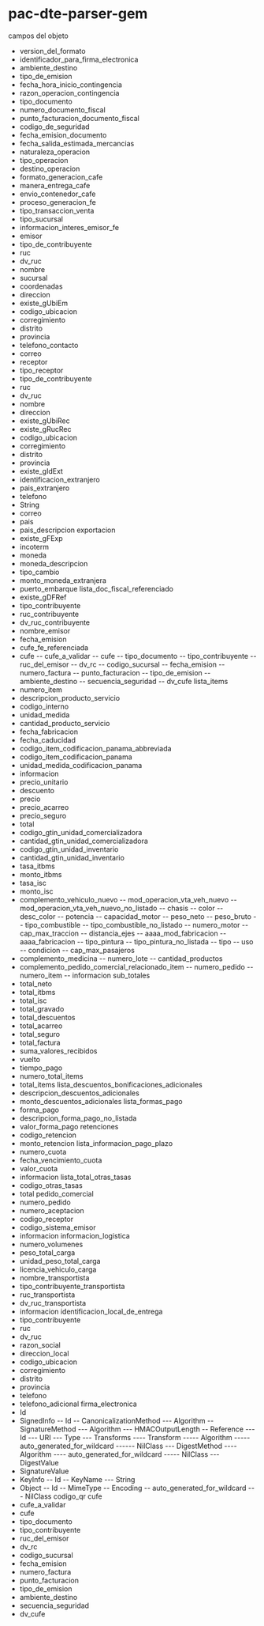 # pac-dte-parser-gem

campos del objeto

- version_del_formato
- identificador_para_firma_electronica
- ambiente_destino
- tipo_de_emision
- fecha_hora_inicio_contingencia
- razon_operacion_contingencia
- tipo_documento
- numero_documento_fiscal
- punto_facturacion_documento_fiscal
- codigo_de_seguridad
- fecha_emision_documento
- fecha_salida_estimada_mercancias
- naturaleza_operacion
- tipo_operacion
- destino_operacion
- formato_generacion_cafe
- manera_entrega_cafe
- envio_contenedor_cafe
- proceso_generacion_fe
- tipo_transaccion_venta
- tipo_sucursal
- informacion_interes_emisor_fe
- emisor
 - tipo_de_contribuyente
 - ruc
 - dv_ruc
 - nombre
 - sucursal
 - coordenadas
 - direccion
 - existe_gUbiEm
 - codigo_ubicacion
 - corregimiento
 - distrito
 - provincia
 - telefono_contacto
 - correo
- receptor
 - tipo_receptor
 - tipo_de_contribuyente
 - ruc
 - dv_ruc
 - nombre
 - direccion
 - existe_gUbiRec
 - existe_gRucRec
 - codigo_ubicacion
 - corregimiento
 - distrito
 - provincia
 - existe_gIdExt
 - identificacion_extranjero
 - pais_extranjero
 - telefono
  - String
 - correo
 - pais
 - pais_descripcion
 exportacion
- existe_gFExp
- incoterm
- moneda
- moneda_descripcion
- tipo_cambio
- monto_moneda_extranjera
- puerto_embarque
 lista_doc_fiscal_referenciado
- existe_gDFRef
- tipo_contribuyente
- ruc_contribuyente
- dv_ruc_contribuyente
- nombre_emisor
- fecha_emision
- cufe_fe_referenciada
- cufe
-- cufe_a_validar
-- cufe
-- tipo_documento
-- tipo_contribuyente
-- ruc_del_emisor
-- dv_rc
-- codigo_sucursal
-- fecha_emision
-- numero_factura
-- punto_facturacion
-- tipo_de_emision
-- ambiente_destino
-- secuencia_seguridad
-- dv_cufe
 lista_items
- numero_item
- descripcion_producto_servicio
- codigo_interno
- unidad_medida
- cantidad_producto_servicio
- fecha_fabricacion
- fecha_caducidad
- codigo_item_codificacion_panama_abbreviada
- codigo_item_codificacion_panama
- unidad_medida_codificacion_panama
- informacion
- precio_unitario
- descuento
- precio
- precio_acarreo
- precio_seguro
- total
- codigo_gtin_unidad_comercializadora
- cantidad_gtin_unidad_comercializadora
- codigo_gtin_unidad_inventario
- cantidad_gtin_unidad_inventario
- tasa_itbms
- monto_itbms
- tasa_isc
- monto_isc
- complemento_vehiculo_nuevo
-- mod_operacion_vta_veh_nuevo
-- mod_operacion_vta_veh_nuevo_no_listado
-- chasis
-- color
-- desc_color
-- potencia
-- capacidad_motor
-- peso_neto
-- peso_bruto
-- tipo_combustible
-- tipo_combustible_no_listado
-- numero_motor
-- cap_max_traccion
-- distancia_ejes
-- aaaa_mod_fabricacion
-- aaaa_fabricacion
-- tipo_pintura
-- tipo_pintura_no_listada
-- tipo
-- uso
-- condicion
-- cap_max_pasajeros
- complemento_medicina
-- numero_lote
-- cantidad_productos
- complemento_pedido_comercial_relacionado_item
-- numero_pedido
-- numero_item
-- informacion
 sub_totales
- total_neto
- total_itbms
- total_isc
- total_gravado
- total_descuentos
- total_acarreo
- total_seguro
- total_factura
- suma_valores_recibidos
- vuelto
- tiempo_pago
- numero_total_items
- total_items
 lista_descuentos_bonificaciones_adicionales
- descripcion_descuentos_adicionales
- monto_descuentos_adicionales
 lista_formas_pago
- forma_pago
- descripcion_forma_pago_no_listada
- valor_forma_pago
 retenciones
- codigo_retencion
- monto_retencion
 lista_informacion_pago_plazo
- numero_cuota
- fecha_vencimiento_cuota
- valor_cuota
- informacion
 lista_total_otras_tasas
- codigo_otras_tasas
- total
 pedido_comercial
- numero_pedido
- numero_aceptacion
- codigo_receptor
- codigo_sistema_emisor
- informacion
 informacion_logistica
- numero_volumenes
- peso_total_carga
- unidad_peso_total_carga
- licencia_vehiculo_carga
- nombre_transportista
- tipo_contribuyente_transportista
- ruc_transportista
- dv_ruc_transportista
- informacion
 identificacion_local_de_entrega
- tipo_contribuyente
- ruc
- dv_ruc
- razon_social
- direccion_local
- codigo_ubicacion
- corregimiento
- distrito
- provincia
- telefono
- telefono_adicional
 firma_electronica
- Id
- SignedInfo
-- Id
-- CanonicalizationMethod
--- Algorithm
-- SignatureMethod
--- Algorithm
--- HMACOutputLength
-- Reference
--- Id
--- URI
--- Type
--- Transforms
---- Transform
----- Algorithm
----- auto_generated_for_wildcard
------ NilClass
--- DigestMethod
---- Algorithm
---- auto_generated_for_wildcard
----- NilClass
--- DigestValue
- SignatureValue
- KeyInfo
-- Id
-- KeyName
--- String
- Object
-- Id
-- MimeType
-- Encoding
-- auto_generated_for_wildcard
--- NilClass
 codigo_qr
 cufe
- cufe_a_validar
- cufe
- tipo_documento
- tipo_contribuyente
- ruc_del_emisor
- dv_rc
- codigo_sucursal
- fecha_emision
- numero_factura
- punto_facturacion
- tipo_de_emision
- ambiente_destino
- secuencia_seguridad
- dv_cufe
